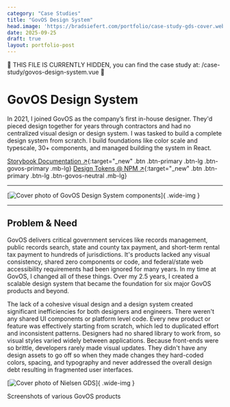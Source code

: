 ```yaml
---
category: "Case Studies"
title: "GovOS Design System"
head.image: 'https://bradsiefert.com/portfolio/case-study-gds-cover.webp'
date: 2025-09-25
draft: true
layout: portfolio-post
---
```


🚨 THIS FILE IS CURRENTLY HIDDEN, you can find the case study at: /case-study/govos-design-system.vue 🚨

# GovOS Design System
In 2021, I joined GovOS as the company’s first in-house designer. They'd pieced design together for years through contractors and had no centralized visual design or design system. I was tasked to build a complete design system from scratch. I build foundations like color scale and typescale, 30+ components, and managed building the system in React.

[Storybook Documentation ↗](https://kofile.github.io/design-system/?path=/docs/getting-started-installation--docs){:target="_new" .btn .btn-primary .btn-lg .btn-govos-primary .mb-lg}
[Design Tokens @ NPM ↗](https://www.npmjs.com/package/@kofile/gds-foundations){:target="_new" .btn .btn-primary .btn-lg .btn-govos-neutral .mb-lg}

---

[![Cover photo of GovOS Design System components](/portfolio/govos-design-system-casestudy-light.png)]{ .wide-img }

---

## Problem & Need
GovOS delivers critical government services like records management, public records search, state and county tax payment, and short-term rental tax payment to hundreds of jurisdictions. It's products lacked any visual consistency, shared zero components or code, and federal/state web accessibility requirements had been ignored for many years. In my time at GovOS, I changed all of these things. Over my 2.5 years, I created a scalable design system that became the foundation for six major GovOS products and beyond.

The lack of a cohesive visual design and a design system created significant inefficiencies for both designers and engineers. There weren't any shared UI components or platform level code. Every new product or feature was effectively starting from scratch, which led to duplicated effort and inconsistent patterns. Designers had no shared library to work from, so visual styles varied widely between applications. Because front-ends were so brittle, developers rarely made visual updates. They didn't have any design assets to go off so when they made changes they hard-coded colors, spacing, and typography and never addressed the overall design debt resulting in fragmented user interfaces. 

[![Cover photo of Nielsen GDS](/portfolio/case-study-govos-legacy-applications.webp)]{ .wide-img }
<figcaption>Screenshots of various GovOS products</figcaption>

